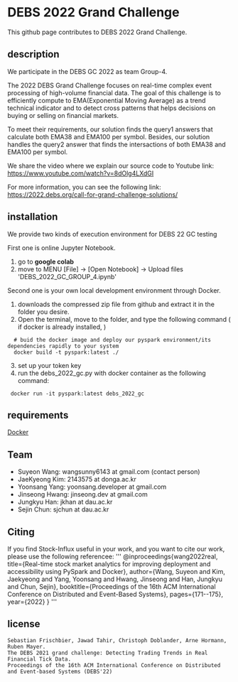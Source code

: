 # DEBS 2022 Grand Challenge 
This github page contributes to DEBS 2022 Grand Challenge. 

## description
We participate in the DEBS GC 2022 as team Group-4.

The 2022 DEBS Grand Challenge focuses on real-time complex event processing of high-volume financial data. The goal of this challenge is to efficiently compute to EMA(Exponential Moving Average) as a trend technical indicator and to detect cross patterns that helps decisions on buying or selling on financial markets.

To meet their requirements, our solution finds the query1 answers that calculate both EMA38 and EMA100 per symbol. Besides, our solution handles the query2 answer that finds the intersactions of both EMA38 and EMA100 per symbol. 

We share the video where we explain our source code to Youtube link: https://www.youtube.com/watch?v=8dOlg4LXdGI

For more information, you can see the following link: https://2022.debs.org/call-for-grand-challenge-solutions/

## installation
We provide two kinds of execution environment for DEBS 22 GC testing

First one is online Jupyter Notebook.
1. go to **google colab**
2. move to MENU [File] -> [Open Notebook] -> Upload files 'DEBS_2022_GC_GROUP_4.ipynb'

Second one is your own local development environment through Docker. 
1. downloads the compressed zip file from github and extract it in the folder you desire.
2. Open the terminal, move to the folder, and type the following command  ( if docker is already installed, )
```
  # buid the docker image and deploy our pyspark environment/its dependencies rapidly to your system
  docker build -t pyspark:latest ./
```
3. set up your token key
4. run the debs_2022_gc.py with docker container as the following command:
```
 docker run -it pyspark:latest debs_2022_gc
```




## requirements
[Docker](https://www.docker.com) 


## Team
- Suyeon Wang: wangsunny6143 at gmail.com   (contact person)
- JaeKyeong Kim: 2143575 at donga.ac.kr
- Yoonsang Yang: yoonsang.developer at gmail.com
- Jinseong Hwang: jinseong.dev at gmail.com
- Jungkyu Han: jkhan at dau.ac.kr
- Sejin Chun: sjchun at dau.ac.kr

## Citing
If you find Stock-Influx useful in your work, and you want to cite our work, please use the following referencee:
'''
@inproceedings{wang2022real,
  title={Real-time stock market analytics for improving deployment and accessibility using PySpark and Docker},
  author={Wang, Suyeon and Kim, Jaekyeong and Yang, Yoonsang and Hwang, Jinseong and Han, Jungkyu and Chun, Sejin},
  booktitle={Proceedings of the 16th ACM International Conference on Distributed and Event-Based Systems},
  pages={171--175},
  year={2022}
}
'''

## license
```
Sebastian Frischbier, Jawad Tahir, Christoph Doblander, Arne Hormann, Ruben Mayer. 
The DEBS 2021 grand challenge: Detecting Trading Trends in Real Financial Tick Data. 
Proceedings of the 16th ACM International Conference on Distributed and Event-based Systems (DEBS'22) 
```
